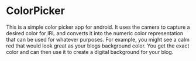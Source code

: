 # ColorPicker

This is a simple color picker app for android. It uses the camera to capture a desired color for IRL and converts it into the numeric color representation that can be used for whatever purposes. For example, you might see a calm red that would look great as your blogs background color. You get the exact color and can then use it to create a digital background for your blog.
